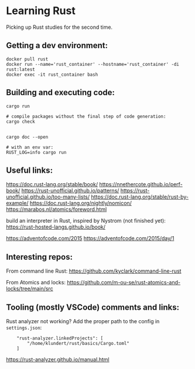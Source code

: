 # Learning Rust


Picking up Rust studies for the second time.

## Getting a dev environment:
```
docker pull rust
docker run --name='rust_container' --hostname='rust_container' -di rust:latest
docker exec -it rust_container bash
```

## Building and executing code:

```
cargo run

# compile packages without the final step of code generation:
cargo check 


cargo doc --open

# with an env var:
RUST_LOG=info cargo run
```

## Useful links:
https://doc.rust-lang.org/stable/book/
https://nnethercote.github.io/perf-book/
https://rust-unofficial.github.io/patterns/
https://rust-unofficial.github.io/too-many-lists/
https://doc.rust-lang.org/stable/rust-by-example/
https://doc.rust-lang.org/nightly/nomicon/
https://marabos.nl/atomics/foreword.html

build an interpreter in Rust, inspired by Nystrom (not finished yet):
https://rust-hosted-langs.github.io/book/


https://adventofcode.com/2015
https://adventofcode.com/2015/day/1


## Interesting repos:

From command line Rust:
https://github.com/kyclark/command-line-rust

From Atomics and locks:
https://github.com/m-ou-se/rust-atomics-and-locks/tree/main/src

## Tooling (mostly VSCode) comments and links:


Rust analyzer not working? Add the proper path to the config in `settings.json`:
```
    "rust-analyzer.linkedProjects": [
        "/home/klundert/rust/basics/Cargo.toml"
    ]
```

https://rust-analyzer.github.io/manual.html
